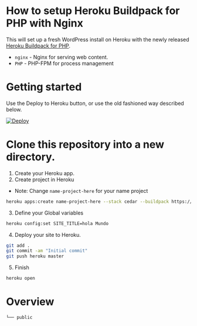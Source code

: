 # How to setup Heroku Buildpack for PHP with Nginx

This will set up a fresh WordPress install on Heroku with the newly released [Heroku Buildpack for PHP](https://github.com/heroku/heroku-buildpack-php).

* `nginx` - Nginx for serving web content.
* `PHP` - PHP-FPM for process management

# Getting started

Use the Deploy to Heroku button, or use the old fashioned way described below.

[![Deploy](https://www.herokucdn.com/deploy/button.svg)](https://heroku.com/deploy)

# Clone this repository into a new directory.

1) Create your Heroku app.
2) Create project in Heroku

* Note: Change `name-project-here` for your name project

```bash
heroku apps:create name-project-here --stack cedar --buildpack https://github.com/heroku/heroku-buildpack-php --region us
```

3) Define your Global variables

```bash
heroku config:set SITE_TITLE=hola Mundo
```

4) Deploy your site to Heroku.

```bash
git add .
git commit -am "Initial commit"
git push heroku master
```

5) Finish
```bash
heroku open
```

# Overview

```
└── public
```

